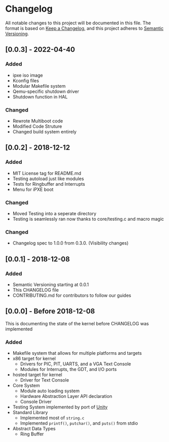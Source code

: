 # Changelog
All notable changes to this project will be documented in this file.
The format is based on [Keep a Changelog](https://keepachangelog.com/en/1.0.0/),
and this project adheres to
[Semantic Versioning](https://semver.org/spec/v2.0.0.html).

## [0.0.3] - 2022-04-40
### Added
- ipxe iso image 
- Kconfig files
- Modular Makefile system
- Qemu-specific shutdown driver
- Shutdown function in HAL
### Changed
- Rewrote Multiboot code
- Modified Code Struture
- Changed build system entirely

## [0.0.2] - 2018-12-12
### Added
- MIT License tag for README.md
- Testing autoload just like modules
- Tests for Ringbuffer and Interrupts
- Menu for iPXE boot
### Changed
- Moved Testing into a seperate directory
- Testing is seamlessly ran now thanks to core/testing.c and macro magic

### Changed
- Changelog spec to 1.0.0 from 0.3.0. (Visibility changes)
## [0.0.1] - 2018-12-08
### Added
- Semantic Versioning starting at 0.0.1
- This CHANGELOG file
- CONTRIBUTING.md for contributors to follow our guides

## [0.0.0] - Before 2018-12-08
This is documenting the state of the kernel before CHANGELOG was implemented

### Added
- Makefile system that allows for multiple platforms and targets
- x86 target for kernel
    - Drivers for PIC, PIT, UARTS, and a VGA Text Console
    - Modules for Interrupts, the GDT, and I/O ports
- hosted target for kernel
    - Driver for Text Console
- Core System
    - Module auto loading system
    - Hardware Abstraction Layer API declaration
    - Console Driver
- Testing System implemented by port of
[Unity](http://www.throwtheswitch.org/unity)
- Standard Library
    - Implemented most of `string.c`
    - Implemented `printf()`, `putchar()`, and `puts()` from stdio
- Abstract Data Types
    - Ring Buffer
